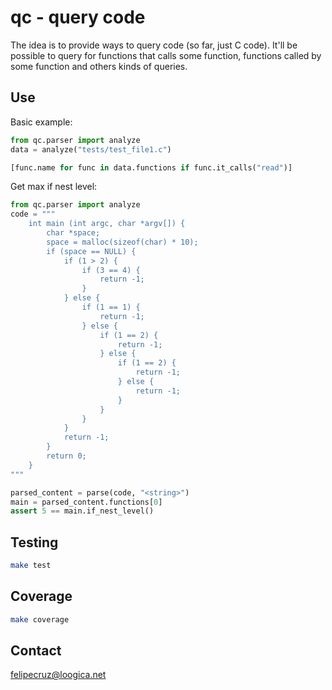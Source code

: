 # qc - query code

The idea is to provide ways to query code (so far, just C code). It'll be possible
to query for functions that calls some function, functions called by some function
and others kinds of queries.

## Use

Basic example:

```python
from qc.parser import analyze
data = analyze("tests/test_file1.c")

[func.name for func in data.functions if func.it_calls("read")]
```

Get max if nest level:

```python
from qc.parser import analyze
code = """
    int main (int argc, char *argv[]) {
        char *space;
        space = malloc(sizeof(char) * 10);
        if (space == NULL) {
            if (1 > 2) {
                if (3 == 4) {
                    return -1;
                }
            } else {
                if (1 == 1) {
                    return -1;
                } else {
                    if (1 == 2) {
                        return -1;
                    } else {
                        if (1 == 2) {
                            return -1;
                        } else {
                            return -1;
                        }
                    }
                }
            }
            return -1;
        }
        return 0;
    }
"""

parsed_content = parse(code, "<string>")
main = parsed_content.functions[0]
assert 5 == main.if_nest_level()
```

## Testing

```sh
make test
```

## Coverage

```sh
make coverage
```

## Contact

felipecruz@loogica.net
